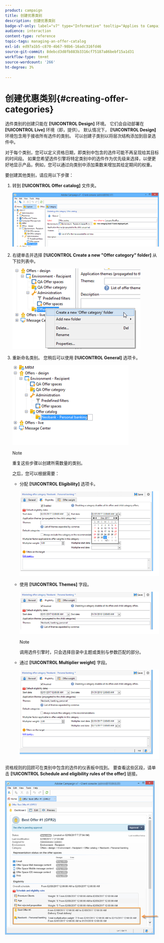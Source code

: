 ```yaml
---
product: campaign
title: 创建优惠类别
description: 创建优惠类别
badge-v7-only: label="v7" type="Informative" tooltip="Applies to Campaign Classic v7 only"
audience: interaction
content-type: reference
topic-tags: managing-an-offer-catalog
exl-id: ed97a1b5-c870-4b67-98b6-16adc316fd46
source-git-commit: 8debcd3d8fb883b3316cf75187a86bebf15a1d31
workflow-type: tm+mt
source-wordcount: '266'
ht-degree: 3%

---
```


# 创建优惠类别{#creating-offer-categories}



选件类别的创建只能在 **[!UICONTROL Design]** 环境。 它们会自动部署在 **[!UICONTROL Live]** 环境（即，提供）。 默认情况下， **[!UICONTROL Design]** 环境包含用于接收所有选件的类别。 可以创建子类别以将层次结构添加到目录选件中。

对于每个类别，您可以定义资格日期，即类别中包含的选件可能不再呈现给其目标的时间段。 如果您希望选件引擎将特定类别中的选件作为优先级来选择，以便更好地显示产品，例如，您可以通过向类别中添加乘数来增加其给定期间的权重。

要创建其他类别，请应用以下步骤：

1. 转到 **[!UICONTROL Offer catalog]** 文件夹。

   ![](assets/offer_cat_create_001.png)

1. 右键单击并选择 **[!UICONTROL Create a new "Offer category" folder]** 从下拉列表中。

   ![](assets/offer_cat_create_002.png)

1. 重新命名类别。 您稍后可以使用 **[!UICONTROL General]** 选项卡。

   ![](assets/offer_cat_create_003.png)

   >[!NOTE]
   >
   >重复这些步骤以创建所需数量的类别。

   之后，您可以根据需要：

   * 分配 **[!UICONTROL Eligibility]** 选项卡。

      ![](assets/offer_cat_create_004.png)

   * 使用 **[!UICONTROL Themes]** 字段。

      ![](assets/offer_cat_create_005.png)

      >[!NOTE]
      >
      >调用选件引擎时，只会选择目录中主题或类别与参数匹配的部分。

   * 通过 **[!UICONTROL Multiplier weight]** 字段。

      ![](assets/offer_cat_create_006.png)

资格规则的回顾可在类别中包含的选件的仪表板中找到。 要查看这些区段，请单击 **[!UICONTROL Schedule and eligibility rules of the offer]** 链接。

![](assets/offer_create_006.png)

